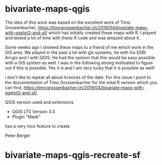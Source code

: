 # bivariate-maps-qgis
The idea of this work was based on the excellent work of Timo Grossenbacher, https://timogrossenbacher.ch/2019/04/bivariate-maps-with-ggplot2-and-sf/ which has initially created these maps with R. I played and tested a lot of time with these R code and was amazed about it. 

Some weeks ago I showed these maps to a friend of me which work in the GIS area. We played in the past a lot with gis systems, he with his ESRI Arcgis and I with QGIS. He had the opinion that this would be easy possible with a GIS system as well. I was in the following strong motivated to figure out if this is possible. Yes it is and I am very lucky that it is possible as well!

i don't like to repeat all about licences of the date. For this issue I point to the documentation of Timo Grossenbacher for the inital R version which you can find, https://timogrossenbacher.ch/2019/04/bivariate-maps-with-ggplot2-and-sf/.

QGIS version used and extensions
- QGIS LTS Version 3.4
- Plugin "Mask"

has a very nice feature to create 

Peter Berger
# bivariate-maps-qgis-recreate-sf
